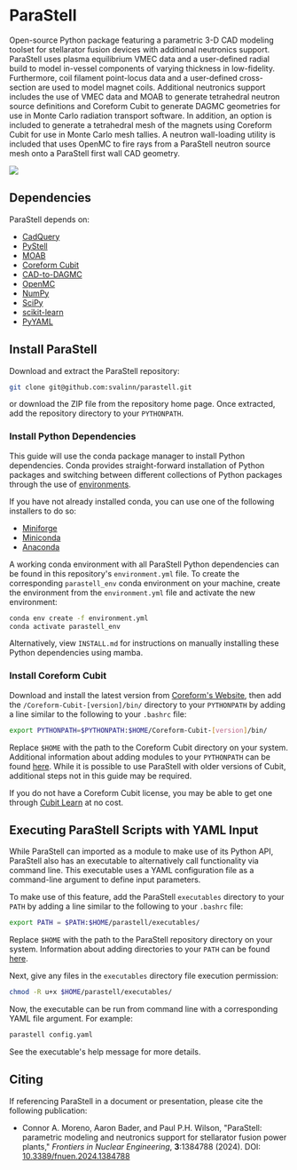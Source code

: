 # ParaStell
Open-source Python package featuring a parametric 3-D CAD modeling toolset for stellarator fusion devices with additional neutronics support. ParaStell uses plasma equilibrium VMEC data and a user-defined radial build to model in-vessel components of varying thickness in low-fidelity. Furthermore, coil filament point-locus data and a user-defined cross-section are used to model magnet coils. Additional neutronics support includes the use of VMEC data and MOAB to generate tetrahedral neutron source definitions and Coreform Cubit to generate DAGMC geometries for use in Monte Carlo radiation transport software. In addition, an option is included to generate a tetrahedral mesh of the magnets using Coreform Cubit for use in Monte Carlo mesh tallies. A neutron wall-loading utility is included that uses OpenMC to fire rays from a ParaStell neutron source mesh onto a ParaStell first wall CAD geometry.

![](ParaStell-Example.png)

## Dependencies
ParaStell depends on:

- [CadQuery](https://cadquery.readthedocs.io/en/latest/installation.html)
- [PyStell](https://github.com/aaroncbader/pystell_uw)
- [MOAB](https://bitbucket.org/fathomteam/moab/src/master/)
- [Coreform Cubit](https://coreform.com/products/downloads/)
- [CAD-to-DAGMC](https://github.com/fusion-energy/cad_to_dagmc)
- [OpenMC](https://github.com/openmc-dev/openmc)
- [NumPy](https://numpy.org/install/)
- [SciPy](https://scipy.org/install/)
- [scikit-learn](https://scikit-learn.org/stable/install.html)
- [PyYAML](https://pyyaml.org/wiki/PyYAMLDocumentation)

## Install ParaStell
Download and extract the ParaStell repository:

```bash
git clone git@github.com:svalinn/parastell.git
```

or download the ZIP file from the repository home page. Once extracted, add the repository directory to your `PYTHONPATH`.

### Install Python Dependencies

This guide will use the conda package manager to install Python dependencies. Conda provides straight-forward installation of Python packages and switching between different collections of Python packages through the use of [environments](https://conda.io/projects/conda/en/latest/user-guide/concepts/environments.html).

If you have not already installed conda, you can use one of the following installers to do so:
- [Miniforge](https://github.com/conda-forge/miniforge)
- [Miniconda](https://docs.conda.io/en/latest/miniconda.html)
- [Anaconda](https://www.anaconda.com/)

A working conda environment with all ParaStell Python dependencies can be found in this repository's `environment.yml` file. To create the corresponding `parastell_env` conda environment on your machine, create the environment from the `environment.yml` file and activate the new environment:

```bash
conda env create -f environment.yml
conda activate parastell_env
```

Alternatively, view `INSTALL.md` for instructions on manually installing these Python dependencies using mamba.

### Install Coreform Cubit
Download and install the latest version from [Coreform's Website](https://coreform.com/products/downloads/), then add the `/Coreform-Cubit-[version]/bin/` directory to your `PYTHONPATH` by adding a line similar to the following to your `.bashrc` file:

```bash
export PYTHONPATH=$PYTHONPATH:$HOME/Coreform-Cubit-[version]/bin/
```

Replace `$HOME` with the path to the Coreform Cubit directory on your system. Additional information about adding modules to your `PYTHONPATH` can be found [here](https://www.tutorialspoint.com/How-to-set-python-environment-variable-PYTHONPATH-on-Linux).
While it is possible to use ParaStell with older versions of Cubit, additional steps not in this guide may be required.

If you do not have a Coreform Cubit license, you may be able to get one through [Cubit Learn](https://coreform.com/products/coreform-cubit/free-meshing-software/) at no cost.

## Executing ParaStell Scripts with YAML Input
While ParaStell can imported as a module to make use of its Python API, ParaStell also has an executable to alternatively call functionality via command line. This executable uses a YAML configuration file as a command-line argument to define input parameters.

To make use of this feature, add the ParaStell `executables` directory to your `PATH` by adding a line similar to the following to your `.bashrc` file:

```bash
export PATH = $PATH:$HOME/parastell/executables/
```

Replace `$HOME` with the path to the ParaStell repository directory on your system. Information about adding directories to your `PATH` can be found [here](https://phoenixnap.com/kb/linux-add-to-path).

Next, give any files in the `executables` directory file execution permission:

```bash
chmod -R u+x $HOME/parastell/executables/
```

Now, the executable can be run from command line with a corresponding YAML file argument. For example:

```bash
parastell config.yaml
```

See the executable's help message for more details.

## Citing
If referencing ParaStell in a document or presentation, please cite the following publication:

- Connor A. Moreno, Aaron Bader, and Paul P.H. Wilson, "ParaStell: parametric modeling and neutronics support for stellarator fusion power plants," *Frontiers in Nuclear Engineering*, **3**:1384788 (2024). DOI: [10.3389/fnuen.2024.1384788](https://www.frontiersin.org/journals/nuclear-engineering/articles/10.3389/fnuen.2024.1384788/full)

